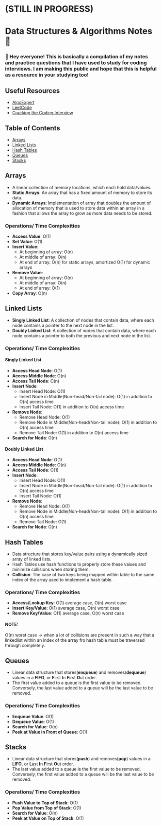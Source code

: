 # (STILL IN PROGRESS)
# Data Structures & Algorithms Notes 📖

### 👋 Hey everyone! This is basically a compilation of my notes and practice questions that I have used to study for coding interviews. I am making this public and hope that this is helpful as a resource in your studying too!

## Useful Resources
- [AlgoExpert](https://www.algoexpert.io/)
- [LeetCode](https://leetcode.com/)
- [Cracking the Coding Interview](https://www.amazon.com/Cracking-Coding-Interview-Programming-Questions/dp/0984782850)


## Table of Contents
- [Arrays](https://github.com/ZackaryWright/DSA#arrays)
- [Linked Lists](https://github.com/ZackaryWright/DSA#linked-lists)
- [Hash Tables](https://github.com/ZackaryWright/DSA#hash-tables)
- [Queues](https://github.com/ZackaryWright/DSA#queues)
- [Stacks](https://github.com/ZackaryWright/DSA#stacks)

## **Arrays**
- A linear collection of memory locations, which each hold data/values.
- **Static Arrays**: An array that has a fixed amount of memory to store its data. 
- **Dynamic Arrays**: Implementation of array that doubles the amount of allocation of memory that is used to store data within an array in a fashion that allows the array to grow as more data needs to be stored.

### Operations/ Time Complexities

- **Access Value**: O(1)
- **Set Value**: O(1) 
- **Insert Value**:
    - At beginning of array: O(n)
    - At middle of array: O(n)
    - At end of array: O(n) for static arrays, amortized O(1) for dynamic arrays
- **Remove Value**:
    - At beginning of array: O(n)
    - At middle of array: O(n)
    - At end of array: O(1)
- **Copy Array**: O(n)



## **Linked Lists**
- **Singly Linked List**: A collection of nodes that contain data, where each node contains a pointer to the next node in the list. 
- **Doubly Linked List**: A collection of nodes that contain data, where each node contains a pointer to both the previous and next node in the list.

### Operations/ Time Complexities

#### **Singly Linked List**
- **Access Head Node**: O(1)
- **Access Middle Node**: O(n) 
- **Access Tail Node**: O(n)
- **Insert Node**:
    - Insert Head Node: O(1)
    - Insert Node in Middle(Non-head/Non-tail node): O(1) in addition to O(n) access time
    - Insert Tail Node: O(1) in addition to O(n) access time
- **Remove Node**:
    - Remove Head Node: O(1)
    - Remove Node in Middle(Non-head/Non-tail node): O(1) in addition to O(n) access time
    - Remove Tail Node: O(1) in addition to O(n) access time
- **Search for Node**: O(n)


#### **Doubly Linked List**
- **Access Head Node**: O(1)
- **Access Middle Node**: O(n) 
- **Access Tail Node**: O(1)
- **Insert Node**:
    - Insert Head Node: O(1)
    - Insert Node in Middle(Non-head/Non-tail node): O(1) in addition to O(n) access time
    - Insert Tail Node: O(1)
- **Remove Node**:
    - Remove Head Node: O(1)
    - Remove Node in Middle(Non-head/Non-tail node): O(1) in addition to O(n) access time
    - Remove Tail Node: O(1)
- **Search for Node**: O(n)



## **Hash Tables**
- Data structure that stores key/value pairs using a dynamically sized array of linked lists.
- Hash Tables use hash functions to properly store these values and minimize collisions when storing them.
- **Collision**: The case of two keys being mapped within table to the same index of the array used to implement a hash table.

### Operations/ Time Complexities

- **Access/Lookup Key**: O(1) average case, O(n) worst case
- **Insert Key/Value**: O(1) average case, O(n) worst case
- **Remove Key/Value**: O(1) average case, O(n) worst case 

#### **NOTE**: 
O(n) worst case -> when a lot of collisions are present in such a way that a linkedlist within an index of the array fro hash table must be traversed through completely.


## **Queues**
- Linear data structure that stores(**enqueue**) and removes(**dequeue**) values in a **FIFO**, or **F**irst **I**n **F**irst **O**ut order.
- The first value added to a queue is the first value to be removed. Conversely, the last value added to a queue will be the last value to be removed.

### Operations/ Time Complexities

- **Enqueue Value**: O(1)
- **Dequeue Value**: O(1)
- **Search for Value**: O(n)
- **Peek at Value in Front of Queue**: O(1)


## **Stacks**
- Linear data structure that stores(**push**) and removes(**pop**) values in a **LIFO**, or **L**ast **I**n **F**irst **O**ut order.
- The last value added to a queue is the first value to be removed. Conversely, the first value added to a queue will be the last value to be removed.

### Operations/ Time Complexities

- **Push Value to Top of Stack**: O(1)
- **Pop Value from Top of Stack**: O(1)
- **Search for Value**: O(n)
- **Peek at Value on Top of Stack**: O(1)

